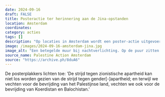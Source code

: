 ```yaml
---
date: 2024-09-16
draft: FALSE
title: Posteractie ter herinnering aan de Jina-opstanden
location: Amsterdam
coordinates: 
category: acties
tags: []
description: "Op locaties in Amsterdam wordt een poster-actie uitgevoerd ter herdenking van de Vrouw, Leven, Vrijheid-opstanden van 2022."
image: /images/2024-09-16-amsterdam-jina.jpg
image_alt: "Een betegelde muur bij nachtverlichting. Op de puur zitten biljetten aangeplakt met verschillende losse letters, die zamen in het Koerdisch en Engels de zin vormen: 'Vrouw, leven, vrijheid, als in vrij Palestina'."
source_name: Palestine Action Amsterdam
source: "https://archive.ph/8duA6"
---
```

De posterplakkers lichten toe: 'De strijd tegen zionistische apartheid kan niet los worden gezien van de strijd tegen gender[-]apartheid; en terwijl we vechten voor de bevrijding van het Palestijnse land, vechten we ook voor de bevrijding van Koerdistan en Balochistan.'